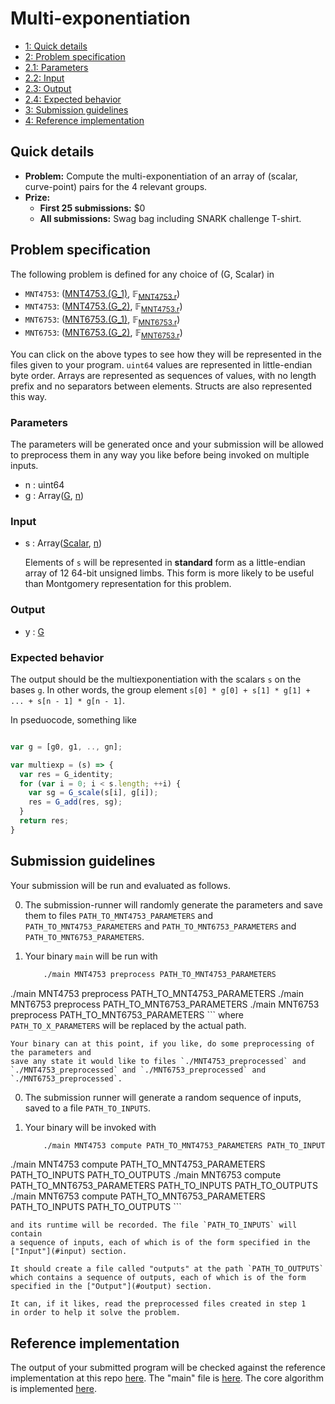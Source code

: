 # Multi-exponentiation

<div class="table-of-contents">
<ul>
<li>
<a href="#quick-details">1: Quick details</a>
</li>
<li>
<a href="#problem-specification">2: Problem specification</a>
</li>
<li>
<a href="#parameters">2.1: Parameters</a>
</li>
<li>
<a href="#input">2.2: Input</a>
</li>
<li>
<a href="#output">2.3: Output</a>
</li>
<li>
<a href="#expected-behavior">2.4: Expected behavior</a>
</li>
<li>
<a href="#submission-guidelines">3: Submission guidelines</a>
</li>
<li>
<a href="#reference-implementation">4: Reference implementation</a>
</li>
</ul>
</div>

## Quick details

- **Problem:** Compute the multi-exponentiation of an array of (scalar, curve-point) pairs for the 4 relevant groups.
- **Prize:**
    - **First 25 submissions:** $0
    - **All submissions:** Swag bag including SNARK challenge T-shirt.

## Problem specification

The following problem is defined for any choice of (<a name="Rw==">G</a>, <a name="U2NhbGFy">Scalar</a>)
in

- `MNT4753`: (<a href="/snark-challenge/MNT4753.html#XChHXzFcKQ==">MNT4753.\(G_1\)</a>, <span>&#x1D53D;<sub><a href="/snark-challenge/MNT4753.html#cg==">MNT4753.r</a></sub></span>)
- `MNT4753`: (<a href="/snark-challenge/MNT4753.html#XChHXzJcKQ==">MNT4753.\(G_2\)</a>, <span>&#x1D53D;<sub><a href="/snark-challenge/MNT4753.html#cg==">MNT4753.r</a></sub></span>)
- `MNT6753`: (<a href="/snark-challenge/MNT6753.html#XChHXzFcKQ==">MNT6753.\(G_1\)</a>, <span>&#x1D53D;<sub><a href="/snark-challenge/MNT6753.html#cg==">MNT6753.r</a></sub></span>)
- `MNT6753`: (<a href="/snark-challenge/MNT6753.html#XChHXzJcKQ==">MNT6753.\(G_2\)</a>, <span>&#x1D53D;<sub><a href="/snark-challenge/MNT6753.html#cg==">MNT6753.r</a></sub></span>)

You can click on the above types to see how they will be
represented in the files given to your program. `uint64`
values are represented in little-endian byte order. Arrays
are represented as sequences of values, with no length
prefix and no separators between elements. Structs are also
represented this way.

### Parameters

The parameters will be generated once and your submission will be allowed to preprocess them in any way you like before being invoked on multiple inputs.

- n : <span>uint64</span>
- g : <span>Array(<a href="#Rw==">G</a>, <a href="#bg==">n</a>)</span>

### Input

- s : <span>Array(<a href="#U2NhbGFy">Scalar</a>, <a href="#bg==">n</a>)</span>
    <p>Elements of <code>s</code> will be represented in <strong>standard</strong> form as a little-endian array of 12 64-bit unsigned limbs. This form is more likely to be useful than Montgomery representation for this problem.</p>

### Output

- y : <a href="#Rw==">G</a>

### Expected behavior

The output should be the multiexponentiation with the scalars `s`
on the bases `g`. In other words, the group element
`s[0] * g[0] + s[1] * g[1] + ... + s[n - 1] * g[n - 1]`.


In pseduocode, something like
```javascript

var g = [g0, g1, .., gn];

var multiexp = (s) => {
  var res = G_identity;
  for (var i = 0; i < s.length; ++i) {
    var sg = G_scale(s[i], g[i]);
    res = G_add(res, sg);
  }
  return res;
}
```



## Submission guidelines

Your submission will be run and evaluated as follows.


0. The submission-runner will randomly generate the parameters and save them to
    files `PATH_TO_MNT4753_PARAMETERS` and `PATH_TO_MNT4753_PARAMETERS` and `PATH_TO_MNT6753_PARAMETERS` and `PATH_TO_MNT6753_PARAMETERS`.
0. Your binary `main` will be run with 

    ```bash
        ./main MNT4753 preprocess PATH_TO_MNT4753_PARAMETERS
./main MNT4753 preprocess PATH_TO_MNT4753_PARAMETERS
./main MNT6753 preprocess PATH_TO_MNT6753_PARAMETERS
./main MNT6753 preprocess PATH_TO_MNT6753_PARAMETERS
    ```
    where `PATH_TO_X_PARAMETERS` will be replaced by the actual path.

    Your binary can at this point, if you like, do some preprocessing of the parameters and
    save any state it would like to files `./MNT4753_preprocessed` and `./MNT4753_preprocessed` and `./MNT6753_preprocessed` and `./MNT6753_preprocessed`.
0. The submission runner will generate a random sequence of inputs, saved to a file
   `PATH_TO_INPUTS`.

3. Your binary will be invoked with

    ```bash
        ./main MNT4753 compute PATH_TO_MNT4753_PARAMETERS PATH_TO_INPUTS PATH_TO_OUTPUTS
./main MNT4753 compute PATH_TO_MNT4753_PARAMETERS PATH_TO_INPUTS PATH_TO_OUTPUTS
./main MNT6753 compute PATH_TO_MNT6753_PARAMETERS PATH_TO_INPUTS PATH_TO_OUTPUTS
./main MNT6753 compute PATH_TO_MNT6753_PARAMETERS PATH_TO_INPUTS PATH_TO_OUTPUTS
    ```

    and its runtime will be recorded. The file `PATH_TO_INPUTS` will contain
    a sequence of inputs, each of which is of the form specified in the
    ["Input"](#input) section. 

    It should create a file called "outputs" at the path `PATH_TO_OUTPUTS`
    which contains a sequence of outputs, each of which is of the form
    specified in the ["Output"](#output) section.

    It can, if it likes, read the preprocessed files created in step 1
    in order to help it solve the problem.
    

## Reference implementation

The output of your submitted program will be checked against 
the reference implementation at this repo [here]().
The "main" file is [here]().
The core algorithm is implemented [here]().
